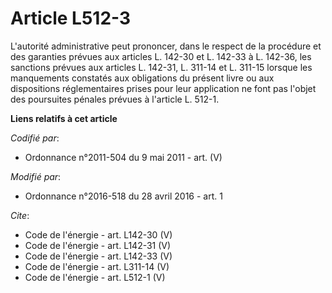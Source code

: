 # Article L512-3

L'autorité administrative peut prononcer, dans le respect de la procédure et des garanties prévues aux articles L. 142-30 et
L. 142-33 à L. 142-36, les sanctions prévues aux articles L. 142-31, L. 311-14 et L. 311-15 lorsque les manquements constatés
aux obligations du présent livre ou aux dispositions réglementaires prises pour leur application ne font pas l'objet des
poursuites pénales prévues à l'article L. 512-1.

**Liens relatifs à cet article**

_Codifié par_:

  - Ordonnance n°2011-504 du 9 mai 2011 - art. (V)

_Modifié par_:

  - Ordonnance n°2016-518 du 28 avril 2016 - art. 1

_Cite_:

  - Code de l'énergie - art. L142-30 (V)
  - Code de l'énergie - art. L142-31 (V)
  - Code de l'énergie - art. L142-33 (V)
  - Code de l'énergie - art. L311-14 (V)
  - Code de l'énergie - art. L512-1 (V)
